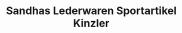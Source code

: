 ---
title: "Sandhas Lederwaren Sportartikel Kinzler"
url: /haslach-im-kinzigtal/sandhas-lederwaren-sportartikel-kinzler/
shop: Sport
---